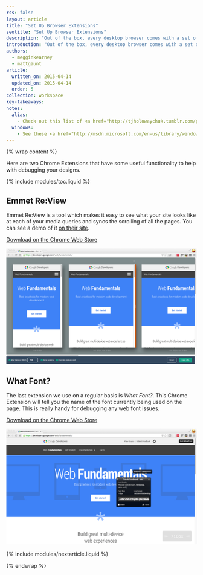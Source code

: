 ```yaml
---
rss: false
layout: article
title: "Set Up Browser Extensions"
seotitle: "Set Up Browser Extensions"
description: "Out of the box, every desktop browser comes with a set of developer tools, you can extend and add to these with extensions or plugins for your browser."
introduction: "Out of the box, every desktop browser comes with a set of developer tools, you can extend and add to these with extensions or plugins for your browser."
authors:
  - megginkearney
  - mattgaunt
article:
  written_on: 2015-04-14
  updated_on: 2015-04-14
  order: 5
collection: workspace
key-takeaways:
notes:
  alias:
    - Check out this list of <a href="http://tjholowaychuk.tumblr.com/post/26904939933/git-extras-introduction-screencast"> Git aliases</a>.
  windows:
    - See these <a href="http://msdn.microsoft.com/en-us/library/windows/desktop/ms682057(v=vs.85).aspx">instructions for setting up Windows aliases</a>.
---
```

{% wrap content %}

Here are two Chrome Extensions that have some useful functionality to help with
debugging your designs.

{% include modules/toc.liquid %}

## Emmet Re:View

Emmet Re:View is a tool which makes it easy to see what your site looks like at
each of your media queries and syncs the scrolling of all the pages. You can see
a demo of it [on their
site](http://re-view.emmet.io/).

[Download on the Chrome Web
Store](https://chrome.google.com/webstore/detail/emmet-review/epejoicbhllgiimigokgjdoijnpaphdp)

<img src="imgs/emmet-review-extension.png" alt="Screenshot of Emmet Review Extension" />

## What Font?

The last extension we use on a regular basis is *What Font?*. This Chrome Extension
will tell you the name of the font currently being used on the page. This is
really handy for debugging any web font issues.

[Download on the Chrome Web
Store](https://chrome.google.com/webstore/detail/whatfont/jabopobgcpjmedljpbcaablpmlmfcogm)

<img src="imgs/what-font-extension.png" alt="Screenshot of the What Font Chrome Extension" />

{% include modules/nextarticle.liquid %}

{% endwrap %}
